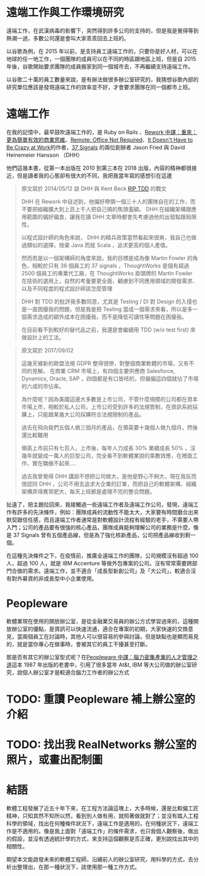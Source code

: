 # 遠端工作與工作環境研究

遠端工作，在武漢病毒的影響下，突然得到許多公司的支持的，但是我是覺得等到熱潮一過，多數公司還是會叫大家乖乖回去上班的。

以谷歌為例，在 2015 年以前，是支持員工遠端工作的，只要你是好人材，可以在地球的任一地工作，一個團隊的成員可以在不同的時區跟地區上班，但是自 2015 年後，谷歌開始要求團隊的成員搬家到同一個城市去，不再繼續支持遠端工作。

以谷歌二十萬的員工數量來說，是有辦法做很多辦公室研究的，我猜想谷歌內部的研究單位應該是發現遠端工作的效率並不好，才會要求團隊在同一個都市上班。

# 遠端工作

在我的記憶中，最早鼓吹遠端工作的，是 Ruby on Rails 、[Rework 中譯：重來：更為簡單有效的商業思維](https://www.books.com.tw/products/CN10704388?sloc=main)、[Remote: Office Not Required](https://amzn.to/3jwDAUQ)、[It Doesn't Have to Be Crazy at Work](https://amzn.to/3cRcdC6)的作者，[37 Signals](https://37signals.com/) 的兩位創辦者 Jason Fried 與 David Heinemeier Hansson （DHH）

他們這幾本書，從第一本出版在 2010 到第三本在 2018 出版，內容的精神都很接近，但是讀者我的心態卻有很大的不同，我把我當年寫的感想引在這邊

> 原文寫於 2014/05/12 談 DHH 與 Kent Beck [RIP TDD](https://www.facebook.com/notes/kent-beck/rip-tdd/750840194948847/) 的戰文
> 
> DHH 在 Rework 中自述到，他偏好帶領一個三十人的團隊自在的工作，而不要把組織擴大到上百上千人把自己搞的焦頭濫額。 DHH 在組織架構跟應用範圍的偏好偏食，讓我在讀 DHH 文章時都會先考慮過他的出發點跟局限性。
> 
> 以程式設計師的角色來說， DHH 的精兵政策當然看起來很爽，我自己也做過類似的選擇，捨棄 Java 而就 Scala ，追求更高的個人產值。
> 
> 然而若是以一個架構師的角度來說，我的目標是成為像 Martin Fowler 的角色，相較於只有 36 個員工的 37 signals ，ThoughtWorks 是個有超過 2500 個員工的專業代工廠，在 ThoughtWorks 掛頭牌的 Martin Fowler 在技術的選用上，自然的考量要更全面，顧慮到不同應用領域的開發需求、以及不同程度的程式設計師該怎麼管理
> 
> DHH 對 TDD 的批評我多數同意，尤其是 Testing / DI 對 Design 的入侵也是一直困擾我的問題，但是我是把 Testing 當成一個需求來看，所以是多一個需求造成的額外成本在困擾我，而不是降低可讀性等問題在困擾我。
> 
> 在目前看不到較好的替代品之前，我還是會繼續用 TDD (w/o test first) 來做設計上的工法。

<p/>

> 原文寫於 2017/09/02
> 
> 這幾天被新的歐盟法規 GDPR 整得很慘，對整個商業軟體的市場，又有不同的見解。
> 在商業 CRM 市場上，有四個主要供應商 Salesforce, Dynamics, Oracle, SAP ，四個都是有口皆呸的，但偏偏這四個就佔了市場的六成的市佔率。
> 
> 為什麼呢？因為美國這邊大多數是上市公司，不管什麼規模的公司都在資本市場上市，相較於私人公司，上市公司受到許多的法規管制，在資訊系統採購上，只能跟某幾大公司採購符合法規限制的產品。
> 
> 過去在飛向我們五個人做三個月的產品，在領英要十幾個人做九個月，然後還比較難用
> 
> 領英上市前只有七百人，上市後，每年人力成長 30% 業績成長 50% ，沒幾年就變成一萬人的巨型公司，完全看不到軟體業說的乘數效應，在裡面工作，實在驕傲不起來....
> 
> 過去我曾覺得 DHH 講說不想把公司做大，是他是野心不夠大，現在我反而很認同 DHH ，公司不用去追求大企業的訂單，而把自己的軟體架構、組織架構弄得異常肥大，每天上班都是處理不完的整合問題。


扯遠了，把主題拉回來，我接觸過一些遠端工作者及遠端工作公司，發現，遠端工作有許多的先決條件，例如：團隊成員的流動性不能太大，大家要有時間磨合出來默契跟信任感，而且遠端工作者通常是對軟體設計流程有經驗的老手，不需要人帶入門；公司的產品要有很強的核心產品，團隊成員能夠理解公司的業務是什麼，像是 37 Signals 曾有五個產品線，但是為了強化核新產品，公司把產品線收到剩一個。

在這種先決條件之下，在疫情前，推廣全遠端工作的團隊，公司規模沒有超過 100 人，超過 100 人，就是 IBM Accenture 等做外包專案的公司。沒有常常需要跨部門合做的需求。遠端工作，並不適合「成長型新創公司」及「大公司」，較適合沒有對外募資的非成長型中小企業使用。

# Peopleware

軟體業現在使用的開放辦公室，是從金融業交易員的辦公方式學習過來的，這種開放辦公室的優點，是資訊可以快速流通，適合在專案的初期，大家快速的交換意見，當兩個員工在討論時，其他人可以很容易的參與討論，但是缺點也是顯而易見的，就是當你專心在做事時，會被其它的員工干擾甚至打斷。

那是否有其它的辦公室型式呢？在[Peopleware 中譯：腦力密集產業的人才管理之道](https://www.books.com.tw/products/0010659524)這本 1987 年出版的老書中，引用了很多當年 At&t, IBM 等大公司做的辦公室研究，說個人辦公室才是較適合腦力工作者的辦公方式

# TODO: 重讀 Peopleware 補上辦公室的介紹
# TODO: 找出我 RealNetworks 辦公室的照片，或畫出配制圖

# 結語

軟體工程發展了近五十年下來，在工程方法論這塊上，大多時候，還是比較偏工匠精神，只知其然不知所以然，看到別人做有用，就照著做就對了；並沒有踏入工程科學的領域，找出在何種條件狀況下，遠端工作是適用的，在何種狀況下，遠端工作是不適用的。像是我上面對「遠端工作」的條件需求，也只我個人觀察後，做出的假設，並沒有透過統計學的方式，來支持這個觀察是否正確，更別說找出其中的相關性。

期望本文能啟發未來的軟體工程師，沿續前人的辦公室研究，用科學的方式，去分析出整理出，在那一種狀況下，該使用那一種工作方式。

<div id="fb-root"></div>
<script async defer crossorigin="anonymous" src="https://connect.facebook.net/en_US/sdk.js#xfbml=1&version=v8.0&appId=206989179619&autoLogAppEvents=1" nonce="b5OFChIo"></script>

<div class="fb-comments" data-href="https://elderengineer.github.io/book-sillicon-valley/53.html" data-numposts="10" data-width="" lazy="true"></div>